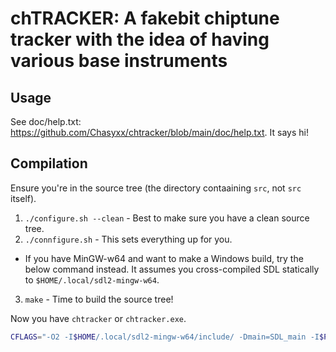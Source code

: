 # chTRACKER: A fakebit chiptune tracker with the idea of having various base instruments

## Usage
See doc/help.txt: <https://github.com/Chasyxx/chtracker/blob/main/doc/help.txt>. It says hi!

## Compilation
Ensure you're in the source tree (the directory contaaining `src`, not `src` itself).
1. `./configure.sh --clean` - Best to make sure you have a clean source tree.
2. `./connfigure.sh` - This sets everything up for you.
 * If you have MinGW-w64 and want to make a Windows build, try the below command instead. It assumes you cross-compiled SDL statically to `$HOME/.local/sdl2-mingw-w64`.
3. `make` - Time to build the source tree!

Now you have `chtracker` or `chtracker.exe`.
```bash
CFLAGS="-O2 -I$HOME/.local/sdl2-mingw-w64/include/ -Dmain=SDL_main -I$PWD/src/headers -Wall -Wextra -Werror" LIBS="$($HOME/.local/sdl2-mingw-w64/bin/sdl2-config --libs) --static" CC=x86_64-w64-mingw32-gcc CXX=x86_64-w64-mingw32-g++ ./configure.sh --disable-sdl
```